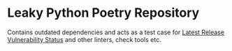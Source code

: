 # Leaky Python Poetry Repository

Contains outdated dependencies and acts as a test case for [Latest Release Vulnerability Status](https://github.com/mxmehl/latest-release-vulnerability-status) and other linters, check tools etc.
